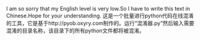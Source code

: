 I am so sorry that my English level is very low.So I have to write this text in Chinese.Hope for your understanding.
这是一个批量进行python代码在线混淆的工具，它是基于http://pyob.oxyry.com制作的。运行“混淆器.py”然后输入需要混淆的目录名称，该目录下的所有python文件都将被混淆。
